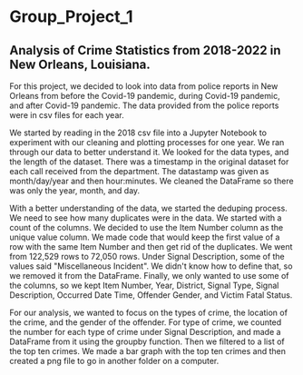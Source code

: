 # Group_Project_1
## Analysis of Crime Statistics from 2018-2022 in New Orleans, Louisiana. 

For this project, we decided to look into data from police reports in New Orleans from before the Covid-19 pandemic, during Covid-19 pandemic, and after Covid-19 pandemic. The data provided from the police reports were in csv files for each year. 
 
We started by reading in the 2018 csv file into a Jupyter Notebook to experiment with our cleaning and plotting processes for one year. We ran through our data to better understand it. We looked for the data types, and the length of the dataset. There was a timestamp in the original dataset for each call received from the department. The datastamp was given as month/day/year and then hour:minutes. We cleaned the DataFrame so there was only the year, month, and day.

With a better understanding of the data, we started the deduping process. We need to see how many duplicates were in the data. We started with a count of the columns. We decided to use the Item Number column as the unique value column. We made code that would keep the first value of a row with the same Item Number and then get rid of the duplicates. We went from 122,529 rows to 72,050 rows. Under Signal Description, some of the values said "Miscellaneous Incident". We didn't know how to define that, so we removed it from the DataFrame. Finally, we only wanted to use some of the columns, so we kept Item Number, Year,	District,	Signal Type,	Signal Description,	Occurred Date Time,	Offender Gender,	and Victim Fatal Status. 

For our analysis, we wanted to focus on the types of crime, the location of the crime, and the gender of the offender. For type of crime, we counted the number for each type of crime under Signal Description, and made a DataFrame from it using the groupby function. Then we filtered to a list of the top ten crimes. We made a bar graph with the top ten crimes and then created a png file to go in another folder on a computer. 
